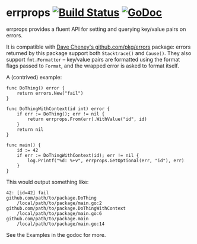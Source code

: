 # errprops [![Build Status](https://travis-ci.org/zach-klippenstein/errprops.svg?branch=master)](https://travis-ci.org/zach-klippenstein/errprops) [![GoDoc](https://godoc.org/github.com/zach-klippenstein/errprops?status.svg)](https://godoc.org/github.com/zach-klippenstein/errprops)

errprops provides a fluent API for setting and querying key/value pairs on errors.

It is compatible with [Dave Cheney's github.com/pkg/errors](https://godoc.org/github.com/pkg/errors) package:
errors returned by this package support both `Stacktrace()` and `Cause()`.
They also support `fmt.Formatter` – key/value pairs are formatted using the format
flags passed to `Format`, and the wrapped error is asked to format itself.

A (contrived) example:

	func DoThing() error {
		return errors.New("fail")
	}

	func DoThingWithContext(id int) error {
		if err := DoThing(); err != nil {
			return errprops.From(err).WithValue("id", id)
		}
		return nil
	}

	func main() {
		id := 42
		if err := DoThingWithContext(id); err != nil {
			log.Printf("%d: %+v", errprops.GetOptional(err, "id"), err)
		}
	}

This would output something like:

	42: [id=42] fail
	github.com/path/to/package.DoThing
		/local/path/to/package/main.go:2
	github.com/path/to/package.DoThingWithContext
		/local/path/to/package/main.go:6
	github.com/path/to/package.main
		/local/path/to/package/main.go:14

See the Examples in the godoc for more.
